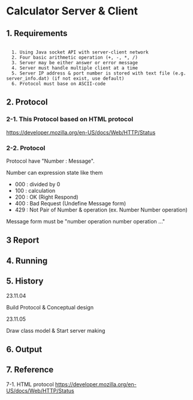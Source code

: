 # Calculator Server & Client

## 1. Requirements
<pre><code>
  1. Using Java socket API with server-client network
  2. Four basic arithmetic operation (+, -, *, /)
  3. Server may be either answer or error message
  4. Server must handle multiple client at a time
  5. Server IP address & port number is stored with text file (e.g. server_info.dat) (if not exist, use default)
  6. Protocol must base on ASCII-code
</code></pre>
  

## 2. Protocol
### 2-1. This Protocol based on HTML protocol 

<https://developer.mozilla.org/en-US/docs/Web/HTTP/Status>

### 2-2. Protocol

Protocol have "Number : Message".

Number can expression state like them
- 000 : divided by 0
- 100 : calculation
- 200 : OK (Right Respond)
- 400 : Bad Request (Undefine Message form)
- 429 : Not Pair of Number & operation (ex. Number Number operation)

Message form must be "number operation number operation ..."


## 3 Report


## 4. Running


## 5. History
23.11.04


Build Protocol & Conceptual design


23.11.05

Draw class model & Start server making


## 6. Output


## 7. Reference
7-1. HTML protocol <https://developer.mozilla.org/en-US/docs/Web/HTTP/Status>
